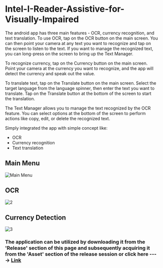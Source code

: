# Intel-I-Reader-Assistive-for-Visually-Impaired
The android app has three main features - OCR, currency recognition, and text translation. To use OCR, tap on the OCR button on the main screen. You can then point your camera at any text you want to recognize and tap on the screen to listen to the text. If you want to manage the recognized text, you can long-press on the screen to bring up the Text Manager.

To recognize currency, tap on the Currency button on the main screen. Point your camera at the currency you want to recognize, and the app will detect the currency and speak out the value.

To translate text, tap on the Translate button on the main screen. Select the target language from the language spinner, then enter the text you want to translate. Tap on the Translate button at the bottom of the screen to start the translation.

The Text Manager allows you to manage the text recognized by the OCR feature. You can select options at the bottom of the screen to perform actions like copy, edit, or delete the recognized text.

Simply integrated the app with simple concept like:
* OCR
* Currency recognition
* Text translation

## Main Menu
![Main Menu](https://user-images.githubusercontent.com/57263794/231133197-5bbdbdc7-56c2-4a5a-b238-d7c0c19a583a.jpg)
## OCR
![2](https://user-images.githubusercontent.com/57263794/231133215-8b22de5f-17da-4bf1-b9ef-a2c2e9282b69.jpg)
## Currency Detection
![3](https://user-images.githubusercontent.com/57263794/231133249-43efe042-bc11-4a69-a95a-df245aa38e5d.jpg)

### The application can be utilized by downloading it from the 'Release' section of this page and subsequently acquiring it from the 'Asset' section of the release session or click here ----> [Link](https://github.com/Christeen-Jose/Intel-I-Reader-Assistive-for-Visually-Impaired/releases/download/v1.0.0/app-release.apk)
